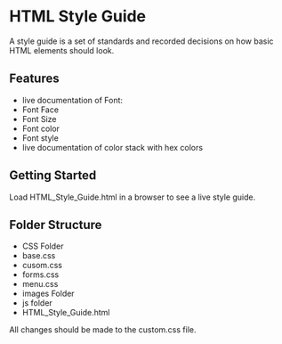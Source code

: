 # HTML Style Guide

A style guide is a set of standards and recorded decisions on how basic HTML elements should look.

## Features
- live documentation of Font:
 - Font Face
 - Font Size
 - Font color
 - Font style
- live documentation of color stack with hex colors


## Getting Started
Load HTML_Style_Guide.html in a browser to see a live style guide.

## Folder Structure
- CSS Folder
 - base.css
 - cusom.css
 - forms.css
 - menu.css
- images Folder
- js folder
- HTML_Style_Guide.html

All changes should be made to the custom.css file.
